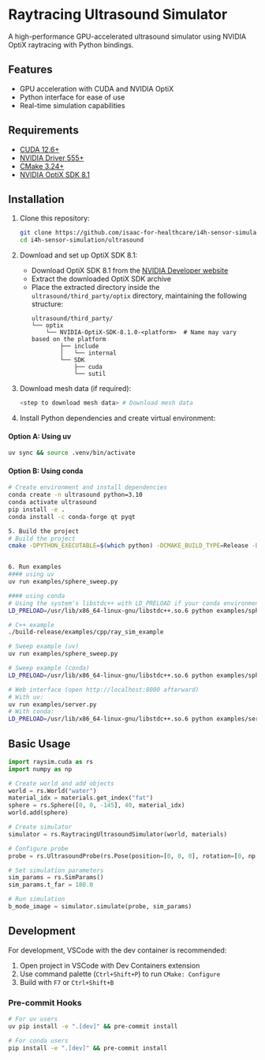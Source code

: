 # Raytracing Ultrasound Simulator

A high-performance GPU-accelerated ultrasound simulator using NVIDIA OptiX raytracing with Python bindings.

## Features

- GPU acceleration with CUDA and NVIDIA OptiX
- Python interface for ease of use
- Real-time simulation capabilities

## Requirements

- [CUDA 12.6+](https://docs.nvidia.com/cuda/cuda-quick-start-guide/index.html#)
- [NVIDIA Driver 555+](https://www.nvidia.com/en-us/drivers/)
- [CMake 3.24+](https://cmake.org/)
- [NVIDIA OptiX SDK 8.1](https://developer.nvidia.com/designworks/optix/downloads/legacy)

## Installation

1. Clone this repository:
   ```bash
   git clone https://github.com/isaac-for-healthcare/i4h-sensor-simulation.git
   cd i4h-sensor-simulation/ultrasound
   ```

2. Download and set up OptiX SDK 8.1:
   - Download OptiX SDK 8.1 from the [NVIDIA Developer website](https://developer.nvidia.com/designworks/optix/downloads/legacy)
   - Extract the downloaded OptiX SDK archive
   - Place the extracted directory inside the `ultrasound/third_party/optix` directory, maintaining the following structure:
     ```
     ultrasound/third_party/
     └── optix
         └── NVIDIA-OptiX-SDK-8.1.0-<platform>  # Name may vary based on the platform
             ├── include
             │   └── internal
             └── SDK
                 ├── cuda
                 └── sutil
     ```

3. Download mesh data (if required):
   ```bash
   <step to download mesh data> # Download mesh data
   ```

4. Install Python dependencies and create virtual environment:
#### Option A: Using uv
   ```bash
   uv sync && source .venv/bin/activate
   ```

#### Option B: Using conda
```bash
# Create environment and install dependencies
conda create -n ultrasound python=3.10
conda activate ultrasound
pip install -e .
conda install -c conda-forge qt pyqt

5. Build the project
# Build the project
cmake -DPYTHON_EXECUTABLE=$(which python) -DCMAKE_BUILD_TYPE=Release -B build-release && cmake --build build-release -j $(nproc)


6. Run examples
#### using uv
uv run examples/sphere_sweep.py

#### using conda
# Using the system's libstdc++ with LD_PRELOAD if your conda environment's version is too old
LD_PRELOAD=/usr/lib/x86_64-linux-gnu/libstdc++.so.6 python examples/sphere_sweep.py
```


```bash
# C++ example
./build-release/examples/cpp/ray_sim_example

# Sweep example (uv)
uv run examples/sphere_sweep.py

# Sweep example (conda)
LD_PRELOAD=/usr/lib/x86_64-linux-gnu/libstdc++.so.6 python examples/sphere_sweep.py

# Web interface (open http://localhost:8000 afterward)
# With uv:
uv run examples/server.py
# With conda:
LD_PRELOAD=/usr/lib/x86_64-linux-gnu/libstdc++.so.6 python examples/server.py
```

## Basic Usage

```python
import raysim.cuda as rs
import numpy as np

# Create world and add objects
world = rs.World("water")
material_idx = materials.get_index("fat")
sphere = rs.Sphere([0, 0, -145], 40, material_idx)
world.add(sphere)

# Create simulator
simulator = rs.RaytracingUltrasoundSimulator(world, materials)

# Configure probe
probe = rs.UltrasoundProbe(rs.Pose(position=[0, 0, 0], rotation=[0, np.pi, 0]))

# Set simulation parameters
sim_params = rs.SimParams()
sim_params.t_far = 180.0

# Run simulation
b_mode_image = simulator.simulate(probe, sim_params)
```

## Development

For development, VSCode with the dev container is recommended:
1. Open project in VSCode with Dev Containers extension
2. Use command palette (`Ctrl+Shift+P`) to run `CMake: Configure`
3. Build with `F7` or `Ctrl+Shift+B`

### Pre-commit Hooks

```bash
# For uv users
uv pip install -e ".[dev]" && pre-commit install

# For conda users
pip install -e ".[dev]" && pre-commit install
```

